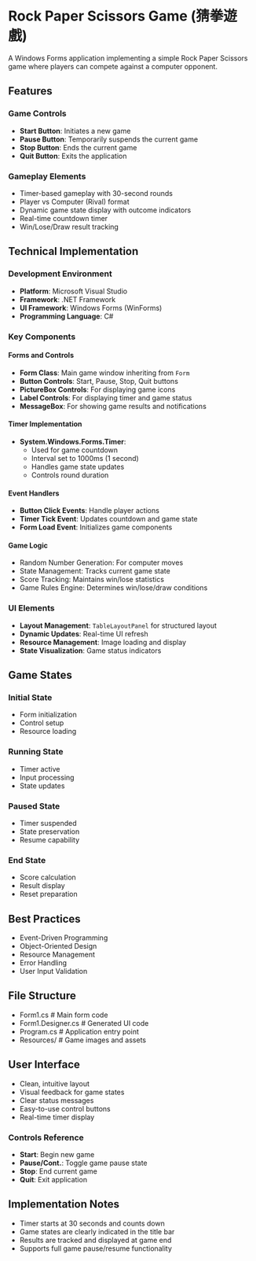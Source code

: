 # Rock Paper Scissors Game (猜拳遊戲)

A Windows Forms application implementing a simple Rock Paper Scissors game where players can compete against a computer opponent.

## Features

### Game Controls
- **Start Button**: Initiates a new game
- **Pause Button**: Temporarily suspends the current game
- **Stop Button**: Ends the current game
- **Quit Button**: Exits the application

### Gameplay Elements
- Timer-based gameplay with 30-second rounds
- Player vs Computer (Rival) format
- Dynamic game state display with outcome indicators
- Real-time countdown timer
- Win/Lose/Draw result tracking

## Technical Implementation

### Development Environment
- **Platform**: Microsoft Visual Studio  
- **Framework**: .NET Framework  
- **UI Framework**: Windows Forms (WinForms)  
- **Programming Language**: C#  

### Key Components

#### Forms and Controls
- **Form Class**: Main game window inheriting from `Form`
- **Button Controls**: Start, Pause, Stop, Quit buttons
- **PictureBox Controls**: For displaying game icons
- **Label Controls**: For displaying timer and game status
- **MessageBox**: For showing game results and notifications

#### Timer Implementation
- **System.Windows.Forms.Timer**:
  - Used for game countdown
  - Interval set to 1000ms (1 second)
  - Handles game state updates
  - Controls round duration

#### Event Handlers
- **Button Click Events**: Handle player actions
- **Timer Tick Event**: Updates countdown and game state
- **Form Load Event**: Initializes game components

#### Game Logic
- Random Number Generation: For computer moves
- State Management: Tracks current game state
- Score Tracking: Maintains win/lose statistics
- Game Rules Engine: Determines win/lose/draw conditions

### UI Elements
- **Layout Management**: `TableLayoutPanel` for structured layout
- **Dynamic Updates**: Real-time UI refresh
- **Resource Management**: Image loading and display
- **State Visualization**: Game status indicators

## Game States

### Initial State
- Form initialization
- Control setup
- Resource loading

### Running State
- Timer active
- Input processing
- State updates

### Paused State
- Timer suspended
- State preservation
- Resume capability

### End State
- Score calculation
- Result display
- Reset preparation

## Best Practices
- Event-Driven Programming
- Object-Oriented Design
- Resource Management
- Error Handling
- User Input Validation

## File Structure
- Form1.cs           # Main form code
- Form1.Designer.cs  # Generated UI code
- Program.cs         # Application entry point
- Resources/         # Game images and assets

## User Interface
- Clean, intuitive layout
- Visual feedback for game states
- Clear status messages
- Easy-to-use control buttons
- Real-time timer display

### Controls Reference
- **Start**: Begin new game
- **Pause/Cont.**: Toggle game pause state
- **Stop**: End current game
- **Quit**: Exit application

## Implementation Notes
- Timer starts at 30 seconds and counts down
- Game states are clearly indicated in the title bar
- Results are tracked and displayed at game end
- Supports full game pause/resume functionality
